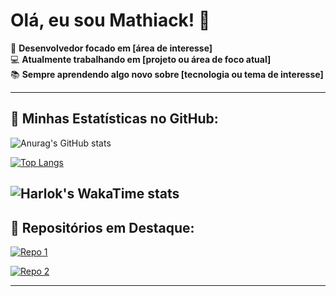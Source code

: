 # Olá, eu sou Mathiack! 👋

🎯 **Desenvolvedor focado em [área de interesse]**  
💻 **Atualmente trabalhando em [projeto ou área de foco atual]**  
📚 **Sempre aprendendo algo novo sobre [tecnologia ou tema de interesse]**  

---

## 🌟 Minhas Estatísticas no GitHub:

![Anurag's GitHub stats](https://github-readme-stats.vercel.app/api?username=Mathiack\&include_all_commits=true&theme=dark&show_icons=true&rank_icon=github)

[![Top Langs](https://github-readme-stats.vercel.app/api/top-langs/?username=Mathiack&layout=compact&theme=dark)](https://github.com/anuraghazra/github-readme-stats)

![Harlok's WakaTime stats](https://github-readme-stats.vercel.app/api/wakatime?username=Mathiack\&layout=compact)
---

## 📂 Repositórios em Destaque:

[![Repo 1](https://github-readme-stats.vercel.app/api/pin/?username=Mathiack&repo=nome-do-repositorio&theme=dark)](https://github.com/Mathiack/nome-do-repositorio)

[![Repo 2](https://github-readme-stats.vercel.app/api/pin/?username=Mathiack&repo=nome-do-repositorio&theme=dark)](https://github.com/Mathiack/nome-do-repositorio)

---
